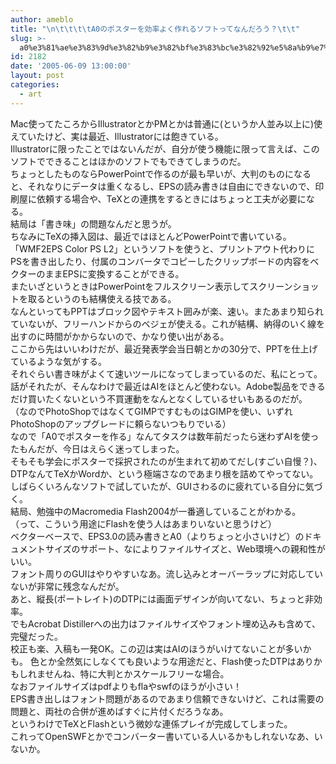 ```yaml
---
author: ameblo
title: "\n\t\t\t\tA0のポスターを効率よく作れるソフトってなんだろう？\t\t"
slug: >-
  a0%e3%81%ae%e3%83%9d%e3%82%b9%e3%82%bf%e3%83%bc%e3%82%92%e5%8a%b9%e7%8e%87%e3%82%88%e3%81%8f%e4%bd%9c%e3%82%8c%e3%82%8b%e3%82%bd%e3%83%95%e3%83%88%e3%81%a3%e3%81%a6%e3%81%aa%e3%82%93%e3%81%a0%e3%82%8d
id: 2182
date: '2005-06-09 13:00:00'
layout: post
categories:
  - art
---
```


<div>Mac使ってたころからIllustratorとかPMとかは普通に(というか人並み以上に)使えていたけど、実は最近、Illustratorには飽きている。</div>

<div>Illustratorに限ったことではないんだが、自分が使う機能に限って言えば、このソフトでできることはほかのソフトでもできてしまうのだ。</div>

<div>ちょっとしたものならPowerPointで作るのが最も早いが、大判のものになると、それなりにデータは重くなるし、EPSの読み書きは自由にできないので、印刷屋に依頼する場合や、TeXとの連携をするときにはちょっと工夫が必要になる。</div>

<div>結局は「書き味」の問題なんだと思うが。</div>

<div>ちなみにTeXの挿入図は、最近ではほとんどPowerPointで書いている。「WMF2EPS Color PS L2」というソフトを使うと、プリントアウト代わりにPSを書き出したり、付属のコンバータでコピーしたクリップボードの内容をベクターのままEPSに変換することができる。</div>

<div>またいざというときはPowerPointをフルスクリーン表示してスクリーンショットを取るというのも結構使える技である。</div>

<div>なんといってもPPTはブロック図やテキスト囲みが楽、速い。またあまり知られていないが、フリーハンドからのベジェが使える。これが結構、納得のいく線を出すのに時間がかからないので、かなり使い出がある。</div>

<div>ここから先はいいわけだが、最近発表学会当日朝とかの30分で、PPTを仕上げているような気がする。</div>

<div>それぐらい書き味がよくて速いツールになってしまっているのだ、私にとって。</div>

<div>話がそれたが、そんなわけで最近はAIをほとんど使わない。Adobe製品をできるだけ買いたくないという不買運動をなんとなくしているせいもあるのだが。</div>

<div>（なのでPhotoShopではなくてGIMPですむものはGIMPを使い、いずれPhotoShopのアップグレードに頼らないつもりでいる）</div>

<div>なので「A0でポスターを作る」なんてタスクは数年前だったら迷わずAIを使ったもんだが、今日はえらく迷ってしまった。</div>

<div>そもそも学会にポスターで採択されたのが生まれて初めてだし(すごい自慢？)、DTPなんてTeXかWordか、という極端さなのであまり根を詰めてやってない。</div>

<div>しばらくいろんなソフトで試していたが、GUIさわるのに疲れている自分に気づく。</div>

<div>結局、勉強中のMacromedia Flash2004が一番適していることがわかる。</div>

<div>（って、こういう用途にFlashを使う人はあまりいないと思うけど）</div>

<div>ベクターベースで、EPS3.0の読み書きとA0（よりちょっと小さいけど）のドキュメントサイズのサポート、なによりファイルサイズと、Web環境への親和性がいい。</div>

<div>フォント周りのGUIはやりやすいなあ。流し込みとオーバーラップに対応していないが非常に残念なんだが。</div>

<div>あと、縦長(ポートレイト)のDTPには画面デザインが向いてない、ちょっと非効率。</div>

<div>でもAcrobat Distillerへの出力はファイルサイズやフォント埋め込みも含めて、完璧だった。</div>

<div>校正も楽、入稿も一発OK。この辺は実はAIのほうがいけてないことが多いかも。 色とか全然気にしなくても良いような用途だと、Flash使ったDTPはありかもしれませんね、特に大判とかスケールフリーな場合。</div>

<div>なおファイルサイズはpdfよりもflaやswfのほうが小さい！</div>

<div>EPS書き出しはフォント問題があるのであまり信頼できないけど、これは需要の問題と、両社の合併が進めばすぐに片付くだろうなあ。</div>

<div>というわけでTeXとFlashという微妙な連係プレイが完成してしまった。</div>

<div>これってOpenSWFとかでコンバーター書いている人いるかもしれないなあ、いないか。</div>